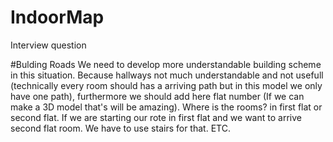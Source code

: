 # IndoorMap
Interview question

#Bulding Roads
We need to develop more understandable building scheme in this situation. Because hallways not much understandable and not usefull (technically every room should has a arriving path but in this model we only have one path), furthermore we should add here flat number (If we can make a 3D model that's will be amazing). Where is the rooms? in first flat or second flat. If we are starting our rote in first flat and we want to arrive second flat room. We have to use stairs for that. ETC.


